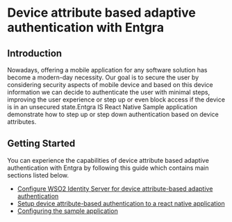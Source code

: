 # Device attribute based adaptive authentication with Entgra

## Introduction

Nowadays, offering a mobile application for any software solution has become a modern-day necessity. Our goal is to
secure the user by considering security aspects of mobile device and based on this device information we can decide to
authenticate the user with minimal steps, improving the user experience or step up or even block access if the device
is in an unsecured state.Entgra IS React Native Sample application demonstrate how to step up or step down
authentication based on device attributes.

## Getting Started

You can experience the capabilities of device attribute based adaptive authentication with Entgra  by following this 
guide which contains main sections listed below.

- [Configure WSO2 Identity Server for device attribute-based adaptive authentication](https://github.com/PasinduYeshan/identity-conditional-auth-entgra/tree/main/docs)
- [Setup device attribute-based authentication to a react native application](configure_react_native_app.md)
- [Configuring the sample application](sample_application.md)